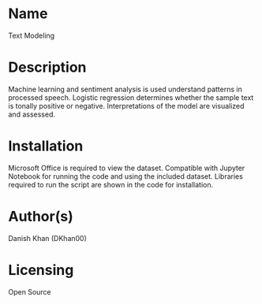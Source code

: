 # Name
Text Modeling
# Description
Machine learning and sentiment analysis is used understand patterns in processed speech. Logistic regression determines whether the sample text is tonally positive or negative. Interpretations of the model are visualized and assessed.
# Installation
Microsoft Office is required to view the dataset. Compatible with Jupyter Notebook for running the code and using the included dataset. Libraries required to run the script are shown in the code for installation.
# Author(s)
Danish Khan (DKhan00)
# Licensing
Open Source
